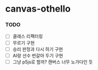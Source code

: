 # canvas-othello

### TODO

- [ ] 클래스 리팩터링
- [ ] 무르기 구현
- [ ] 승리 판정과 다시 하기 구현
- [ ] AI랑 선수 번갈아 두기 구현
- [ ] 그냥 p5js로 할까? 캔버스 너무 노가다인 듯
